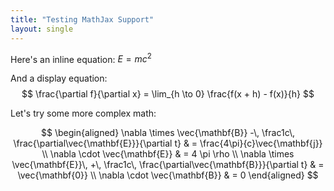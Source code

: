 ```yaml
---
title: "Testing MathJax Support"
layout: single
---
```


Here's an inline equation: $E = mc^2$

And a display equation:
$$
\frac{\partial f}{\partial x} = \lim_{h \to 0} \frac{f(x + h) - f(x)}{h}
$$

Let's try some more complex math:

$$
\begin{aligned}
\nabla \times \vec{\mathbf{B}} -\, \frac1c\, \frac{\partial\vec{\mathbf{E}}}{\partial t} & = \frac{4\pi}{c}\vec{\mathbf{j}} \\
\nabla \cdot \vec{\mathbf{E}} & = 4 \pi \rho \\
\nabla \times \vec{\mathbf{E}}\, +\, \frac1c\, \frac{\partial\vec{\mathbf{B}}}{\partial t} & = \vec{\mathbf{0}} \\
\nabla \cdot \vec{\mathbf{B}} & = 0
\end{aligned}
$$
